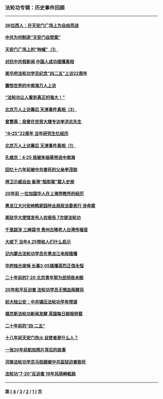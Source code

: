 ### 法轮功专辑：历史事件回顾
---
#### [36位西人：在天安门广场上为自由而战](../../pages/nf5793/n13390029.md?07150430) 
#### [中共为何制造“天安门自焚案”](../../pages/nf5793/n13183270.md?07150430) 
#### [天安门广场上的“呐喊”（1）](../../pages/nf5793/n13105277.md?07150430) 
#### [对抗中共假新闻 中国人成功插播真相](../../pages/nf5793/n12910618.md?07150430) 
#### [美华府法轮功学员纪念“四二五”上访22周年](../../pages/nf5793/n12904445.md?07150430) 
#### [震惊世界的中南海万人上访](../../pages/nf5793/n12903976.md?07150430) 
#### [“法轮功让人看到真正的强大！”](../../pages/nf5793/n12903195.md?07150430) 
#### [北京万人上访幕后 天津事件真相（3）](../../pages/nf5793/n12902807.md?07150430) 
#### [曾慧燕：我曾在世贸大楼专访李洪志先生](../../pages/nf5793/n12898729.md?07150430) 
#### [“4•25”22周年 当年研究生忆经历](../../pages/nf5793/n12894152.md?07150430) 
#### [北京万人上访幕后 天津事件真相（1）](../../pages/nf5793/n12885174.md?07150430) 
#### [孔维京：4·25 我被朱镕基带进中南海](../../pages/nf5793/n12864987.md?07150430) 
#### [回忆十六年前被中共害死的父亲李茂勋](../../pages/nf5793/n12880270.md?07150430) 
#### [捍卫示威自由 香港“阻街案”载入史册](../../pages/nf5793/n12811245.md?07150430) 
#### [20年前 一位加国华人在上海劳教所的经历](../../pages/nf5793/n12707932.md?07150430) 
#### [黑龙江大兴安岭韩家园林业局政法委恶行 涉命案](../../pages/nf5793/n12622815.md?07150430) 
#### [美驻华大使馆发布人权报告 7次提法轮功](../../pages/nf5793/n12520541.md?07150430) 
#### [千里跋涉 三麻袋书 贵州古稀老人台湾传福音](../../pages/nf5793/n12198750.md?07150430) 
#### [大疫下 当年4.25带给人们什么启示](../../pages/nf5793/n12058565.md?07150430) 
#### [记内蒙古法轮功学员在黑龙江电视插播](../../pages/nf5793/n11699194.md?07150430) 
#### [华府烛光夜悼 长春3·05插播英烈正信永恒](../../pages/nf5793/n11397432.md?07150430) 
#### [二十年前的7·20 北京青年郭为民彻夜未眠](../../pages/nf5793/n11354195.md?07150430) 
#### [20年和平反迫害 法轮功学员无惧血雨腥风](../../pages/nf5793/n11348279.md?07150430) 
#### [前大陆公安：中共镇压法轮功早有预谋](../../pages/nf5793/n11352168.md?07150430) 
#### [福克斯法轮功新闻发酵  英国每日邮报转载](../../pages/nf5793/n11285952.md?07150430) 
#### [二十年前的“四·二五”](../../pages/nf5793/n11207639.md?07150430) 
#### [十八年前天安门伪火 自焚者是什么人？](../../pages/nf5793/n10996556.md?07150430) 
#### [一张20年前航拍照片背后的故事](../../pages/nf5793/n10693797.md?07150430) 
#### [河南法轮功学员马桂娥被中共监狱迫害致死](../../pages/nf5793/n10684974.md?07150430) 
#### [法轮功“7‧20”反迫害 19年风雨崎岖路](../../pages/nf5793/n10570834.md?07150430) 

---
#### 第 [ [4](./4.md?07150430) / [3](./3.md?07150430) / [2](./2.md?07150430) / [1](./1.md?07150430) ] 页
